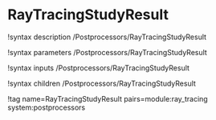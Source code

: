 # RayTracingStudyResult

!syntax description /Postprocessors/RayTracingStudyResult

!syntax parameters /Postprocessors/RayTracingStudyResult

!syntax inputs /Postprocessors/RayTracingStudyResult

!syntax children /Postprocessors/RayTracingStudyResult

!tag name=RayTracingStudyResult pairs=module:ray_tracing system:postprocessors
